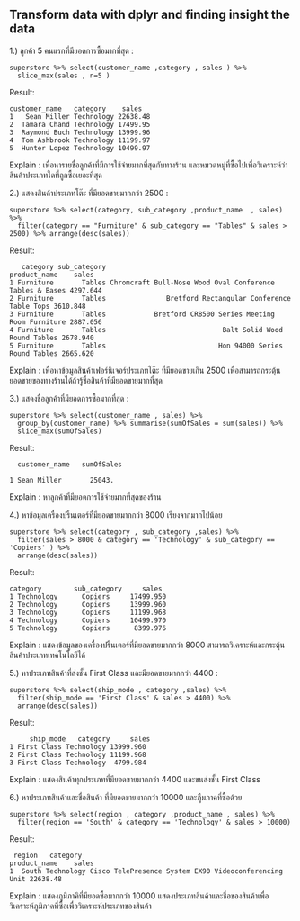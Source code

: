 ## Transform data with dplyr and finding insight the data

1.) ลูกค้า 5 คนแรกที่มียอดการซื้อมากที่สุด :

```
superstore %>% select(customer_name ,category , sales ) %>%
  slice_max(sales , n=5 )
```

Result:

```
customer_name   category    sales
1   Sean Miller Technology 22638.48
2  Tamara Chand Technology 17499.95
3  Raymond Buch Technology 13999.96
4  Tom Ashbrook Technology 11199.97
5  Hunter Lopez Technology 10499.97
```
Explain : เพื่อหารายชื่อลูกค้าที่มีการใช้จ่ายมากที่สุดกับทางร้าน และหมวดหมู่ที่ซื้อไปเพื่อวิเคราะห์ว่าสินค้าประเภทใดที่ถูกซื้อเยอะที่สุด


2.) แสดงสินค้าประเภทโต๊ะ ที่มียอดขายมากกว่า 2500 : 

```
superstore %>% select(category, sub_category ,product_name  , sales) %>% 
  filter(category == "Furniture" & sub_category == "Tables" & sales > 2500) %>% arrange(desc(sales)) 
```

Result:

```
   category sub_category                                             product_name    sales
1 Furniture       Tables Chromcraft Bull-Nose Wood Oval Conference Tables & Bases 4297.644
2 Furniture       Tables               Bretford Rectangular Conference Table Tops 3610.848
3 Furniture       Tables            Bretford CR8500 Series Meeting Room Furniture 2887.056
4 Furniture       Tables                             Balt Solid Wood Round Tables 2678.940
5 Furniture       Tables                            Hon 94000 Series Round Tables 2665.620
```
Explain : เพื่อหาข้อมูลสินค้าเฟอร์นิเจอร์ประเภทโต๊ะ ที่มียอดขายเกิน 2500 เพื่อสามารถกระตุ้นยอดขายของทางร้านได้ถ้ารู้ชื่อสินค้าที่มียอดขายมากที่สุด

3.) แสดงชื่อลูกค้าที่มียอดการซื้อมากที่สุด : 

```
superstore %>% select(customer_name , sales) %>% 
  group_by(customer_name) %>% summarise(sumOfSales = sum(sales)) %>%
  slice_max(sumOfSales)
```

Result:

```
  customer_name   sumOfSales
                
1 Sean Miller       25043.
```
Explain : หาลูกค้าที่มียอดการใช้จ่ายมากที่สุดของร้าน

4.) หาข้อมูลเครื่องปริ้นเตอร์ที่มียอดขายมากกว่า 8000 เรียงจากมากไปน้อย

```
superstore %>% select(category , sub_category ,sales) %>% 
  filter(sales > 8000 & category == 'Technology' & sub_category == 'Copiers' ) %>%
  arrange(desc(sales))
```

Result:

```
category        sub_category     sales
1 Technology      Copiers     17499.950
2 Technology      Copiers     13999.960
3 Technology      Copiers     11199.968
4 Technology      Copiers     10499.970
5 Technology      Copiers      8399.976
```
Explain : แสดงข้อมูลของเครื่องปริ้นเตอร์ที่มียอดขายมากกว่า 8000 สามารถวิเคราะห์และกระตุ้นสินค้าประเภทเทคโนโลยีได้

5.) หาประเภทสินค้าที่ส่งชั้น First Class และมียอดขายมากกว่า 4400 :

```
superstore %>% select(ship_mode , category ,sales) %>% 
  filter(ship_mode == 'First Class' & sales > 4400) %>%
  arrange(desc(sales))
```

Result: 

```
     ship_mode   category     sales
1 First Class Technology 13999.960
2 First Class Technology 11199.968
3 First Class Technology  4799.984
```
Explain : แสดงสินค้าทุกประเภทที่มียอดขายมากกว่า 4400 และขนส่งชั้น First Class

6.) หาประเภทสินค้าและชื่อสินค้า ที่มียอดขายมากกว่า 10000 และภูืมภาคที่ซื้อด้วย

```
superstore %>% select(region , category ,product_name , sales) %>% 
  filter(region == 'South' & category == 'Technology' & sales > 10000)
```

Result:

```
 region   category                                          product_name    sales
1  South Technology Cisco TelePresence System EX90 Videoconferencing Unit 22638.48
```
Explain : แสดงภูมิภาคิที่มียอดซื้อมากกว่า 10000 แสดงประเภทสินค้าและชื่อของสินค้าเพื่อวิเคราะห์ภูมิภาคที่ซื้อเพื่อวิเคราะห์ประเภทของสินค้า
